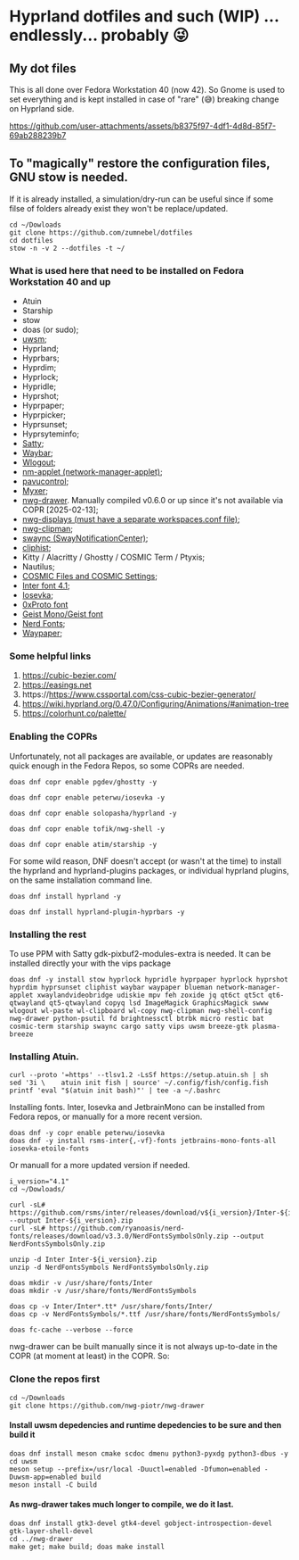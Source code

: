 # Hyprland dotfiles and such (WIP) ... endlessly... probably 😜

## My dot files
This is all done over Fedora Workstation 40 (now 42). So Gnome is used to set everything and is kept installed in case of "rare" (😅) breaking change on Hyprland side.

https://github.com/user-attachments/assets/b8375f97-4df1-4d8d-85f7-69ab288239b7

## To "magically" restore the configuration files, GNU stow is needed.
If it is already installed, a simulation/dry-run can be useful since if some filse of folders already exist they won't be replace/updated.
```
cd ~/Dowloads
git clone https://github.com/zumnebel/dotfiles
cd dotfiles
stow -n -v 2 --dotfiles -t ~/
```

### What is used here that need to be installed on Fedora Workstation 40 and up
- Atuin
- Starship
- stow
- doas (or sudo);
- [uwsm](https://github.com/Vladimir-csp/uwsm);
- Hyprland;
- Hyprbars;
- Hyprdim;
- Hyprlock;
- Hypridle;
- Hyprshot;
- Hyprpaper;
- Hyprpicker;
- Hyprsunset;
- Hyprsyteminfo;
- [Satty](https://api.github.com/repos/gabm/Satty);
- [Waybar](https://github.com/Alexays/Waybar);
- [Wlogout](https://github.com/ArtsyMacaw/wlogout);
- [nm-applet (network-manager-applet)](https://gitlab.gnome.org/GNOME/network-manager-applet);
- [pavucontrol](https://flathub.org/apps/org.pulseaudio.pavucontrol);
- [Myxer](https://github.com/Aurailus/Myxer);
- [nwg-drawer](https://github.com/nwg-piotr/nwg-drawer). Manually compiled v0.6.0 or up since it's not available via COPR [2025-02-13];
- [nwg-displays (must have a separate workspaces.conf file)](https://github.com/nwg-piotr/nwg-displays);
- [nwg-clipman](https://github.com/nwg-piotr/nwg-clipman);
- [swaync (SwayNotificationCenter)](https://github.com/ErikReider/SwayNotificationCenter);
- [cliphist](https://github.com/sentriz/cliphist);
- Kitty / Alacritty / Ghostty / COSMIC Term / Ptyxis;
- Nautilus;
- [COSMIC Files and COSMIC Settings](https://copr.fedorainfracloud.org/coprs/ryanabx/cosmic-epoch/);
- [Inter font 4.1](https://rsms.me/inter);
- [Iosevka](https://github.com/be5invis/Iosevka);
- [0xProto font](https://github.com/0xType/0xProto)
- [Geist Mono/Geist font](https://vercel.com/font)
- [Nerd Fonts](https://www.nerdfonts.com/cheat-sheet);
- [Waypaper](https://github.com/anufrievroman/waypaper);


### Some helpful links
1) https://cubic-bezier.com/
1) https://easings.net
1) https://https://www.cssportal.com/css-cubic-bezier-generator/
1) https://wiki.hyprland.org/0.47.0/Configuring/Animations/#animation-tree
1) https://colorhunt.co/palette/

### Enabling the COPRs
Unfortunately, not all packages are available, or updates are reasonably quick enough in the Fedora Repos, so some COPRs are needed.

```
doas dnf copr enable pgdev/ghostty -y

doas dnf copr enable peterwu/iosevka -y

doas dnf copr enable solopasha/hyprland -y

doas dnf copr enable tofik/nwg-shell -y

doas dnf copr enable atim/starship -y
```

For some wild reason, DNF doesn't accept (or wasn't at the time) to install the hyprland and hyprland-plugins packages, or individual hyprland plugins, on the same installation command line.
```
doas dnf install hyprland -y

doas dnf install hyprland-plugin-hyprbars -y
```

### Installing the rest

To use PPM with Satty  gdk-pixbuf2-modules-extra is needed. It can be installed directly your with the vips package

```
doas dnf -y install stow hyprlock hypridle hyprpaper hyprlock hyprshot hyprdim hyprsunset cliphist waybar waypaper blueman network-manager-applet xwaylandvideobridge udiskie mpv feh zoxide jq qt6ct qt5ct qt6-qtwayland qt5-qtwayland copyq lsd ImageMagick GraphicsMagick swww wlogout wl-paste wl-clipboard wl-copy nwg-clipman nwg-shell-config nwg-drawer python-psutil fd brightnessctl btrbk micro restic bat cosmic-term starship swaync cargo satty vips uwsm breeze-gtk plasma-breeze
```

### Installing Atuin.

```
curl --proto '=https' --tlsv1.2 -LsSf https://setup.atuin.sh | sh
sed '3i \    atuin init fish | source' ~/.config/fish/config.fish
printf 'eval "$(atuin init bash)"' | tee -a ~/.bashrc
```

Installing fonts. Inter, Iosevka and JetbrainMono can be installed from Fedora repos, or manually for a more recent version.

```
doas dnf -y copr enable peterwu/iosevka
doas dnf -y install rsms-inter{,-vf}-fonts jetbrains-mono-fonts-all iosevka-etoile-fonts
```
Or manuall for a more updated version if needed.
```
i_version="4.1"
cd ~/Dowloads/

curl -sL# https://github.com/rsms/inter/releases/download/v${i_version}/Inter-${i_version}.zip --output Inter-${i_version}.zip
curl -sL# https://github.com/ryanoasis/nerd-fonts/releases/download/v3.3.0/NerdFontsSymbolsOnly.zip --output NerdFontsSymbolsOnly.zip

unzip -d Inter Inter-${i_version}.zip
unzip -d NerdFontsSymbols NerdFontsSymbolsOnly.zip

doas mkdir -v /usr/share/fonts/Inter
doas mkdir -v /usr/share/fonts/NerdFontsSymbols

doas cp -v Inter/Inter*.tt* /usr/share/fonts/Inter/
doas cp -v NerdFontsSymbols/*.ttf /usr/share/fonts/NerdFontsSymbols/

doas fc-cache --verbose --force

```

nwg-drawer can be built manually since it is not always up-to-date in the COPR (at moment at least) in the COPR. So:

### Clone the repos first
```
cd ~/Downloads
git clone https://github.com/nwg-piotr/nwg-drawer
```
#### Install uwsm depedencies and runtime depedencies to be sure and then build it
```
doas dnf install meson cmake scdoc dmenu python3-pyxdg python3-dbus -y
cd uwsm
meson setup --prefix=/usr/local -Duuctl=enabled -Dfumon=enabled -Duwsm-app=enabled build
meson install -C build
```

#### As nwg-drawer takes much longer to compile, we do it last.

```
doas dnf install gtk3-devel gtk4-devel gobject-introspection-devel gtk-layer-shell-devel
cd ../nwg-drawer
make get; make build; doas make install
```
